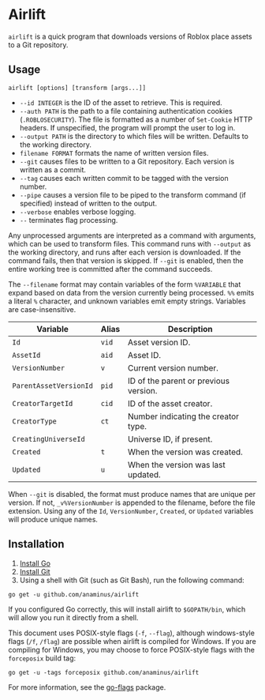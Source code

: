 # Airlift

`airlift` is a quick program that downloads versions of Roblox place assets to a
Git repository.

## Usage

	airlift [options] [transform [args...]]

- `--id INTEGER` is the ID of the asset to retrieve. This is required.
- `--auth PATH` is the path to a file containing authentication cookies
  (`.ROBLOSECURITY`). The file is formatted as a number of `Set-Cookie` HTTP
  headers. If unspecified, the program will prompt the user to log in.
- `--output PATH` is the directory to which files will be written. Defaults to
  the working directory.
- `filename FORMAT` formats the name of written version files.
- `--git` causes files to be written to a Git repository. Each version is written
  as a commit.
- `--tag` causes each written commit to be tagged with the version number.
- `--pipe` causes a version file to be piped to the transform command (if
  specified) instead of written to the output.
- `--verbose` enables verbose logging.
- `--` terminates flag processing.

Any unprocessed arguments are interpreted as a command with arguments, which can
be used to transform files. This command runs with `--output` as the working
directory, and runs after each version is downloaded. If the command fails, then
that version is skipped. If `--git` is enabled, then the entire working tree is
committed after the command succeeds.

The `--filename` format may contain variables of the form `%VARIABLE` that
expand based on data from the version currently being processed. `%%` emits a
literal `%` character, and unknown variables emit empty strings. Variables are
case-insensitive.

Variable               | Alias | Description
-----------------------|-------|------------
`Id`                   | `vid` | Asset version ID.
`AssetId`              | `aid` | Asset ID.
`VersionNumber`        | `v`   | Current version number.
`ParentAssetVersionId` | `pid` | ID of the parent or previous version.
`CreatorTargetId`      | `cid` | ID of the asset creator.
`CreatorType`          | `ct`  | Number indicating the creator type.
`CreatingUniverseId`   |       | Universe ID, if present.
`Created`              | `t`   | When the version was created.
`Updated`              | `u`   | When the version was last updated.

When `--git` is disabled, the format must produce names that are unique per
version. If not, `_v%VersionNumber` is appended to the filename, before the file
extension. Using any of the `Id`, `VersionNumber`, `Created`, or `Updated`
variables will produce unique names.

## Installation

1. [Install Go](https://golang.org/doc/install)
2. [Install Git](https://git-scm.com/downloads)
3. Using a shell with Git (such as Git Bash), run the following command:

```
go get -u github.com/anaminus/airlift
```

If you configured Go correctly, this will install airlift to `$GOPATH/bin`,
which will allow you run it directly from a shell.

This document uses POSIX-style flags (`-f`, `--flag`), although windows-style
flags (`/f`, `/flag`) are possible when airlift is compiled for Windows. If you
are compiling for Windows, you may choose to force POSIX-style flags with the
`forceposix` build tag:

```
go get -u -tags forceposix github.com/anaminus/airlift
```

For more information, see the [go-flags](https://github.com/jessevdk/go-flags) package.

